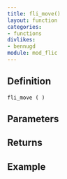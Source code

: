 ```yaml
---
title: fli_move()
layout: function
categories:
- functions
divlikes:
- bennugd
module: mod_flic
---
```


## Definition

    fli_move ( )

## Parameters

## Returns

## Example
